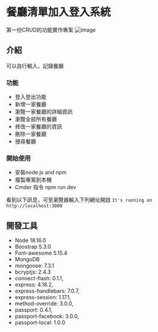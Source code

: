 

# 餐廳清單加入登入系統
第一份CRUD的功能實作專案
![image](https://github.com/dingbum73/mypractice/assets/124600894/c055ecd3-d742-4e5e-9797-404c76f1a1d9)


## 介紹
可以自行輸入，記錄餐廳

### 功能
- 登入登出功能
- 新增一家餐廳
- 瀏覽一家餐廳的詳細資訊
- 瀏覽全部所有餐廳
- 修改一家餐廳的資訊
- 刪除一家餐廳
- 搜尋餐廳

### 開始使用
- 安裝node.js and npm
- 複製專案到本機
- Cmder 指令 npm run dev

看到以下訊息，可至瀏覽器輸入下列網址開啟
   `It's running on http://localhost:3000` 


## 開發工具
- Node 18.16.0
- Boostrap 5.3.0
- Font-awesome 5.15.4
- MongoDB
- mongoose: 7.3.1
- bcryptjs: 2.4.3
- connect-flash: 0.1.1,
- express: 4.18.2,
- express-handlebars: 7.0.7,
- express-session: 1.17.1,
- method-override: 3.0.0,
- passport: 0.4.1,
- passport-facebook: 3.0.0,
- passport-local: 1.0.0
